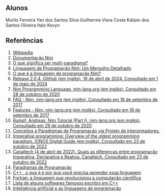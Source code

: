 ## Alunos
Murilo Ferreira
Yan dos Santos Silva
Guilherme Viera Costa
Kalipio dos Santos Oliveira
Italo Kevyn

## Referências

1. [Wikipedia](https://pt.wikipedia.org/wiki/Programa%C3%A7%C3%A3o_imperativa)
2. [Documentação Nim](https://nim-lang.org/documentation.html)
3. [O que significa ser multi-paradigma?](https://dev.to/dnovais/o-que-significa-ser-multi-paradigma-8ad)
4. [Linguagem de Programação Nim: Um Mergulho Detalhado](https://skillstecnologicas.com/linguagem-de-programacao-nim/)
5. [O que é a linguagem de programação Nim?](https://pt.quora.com/O-que-é-a-linguagem-de-programação-Nim)
6. [Release 2.0.4. GitHub (em inglês). 16 de abril de 2024. Consultado em 1 de maio de 2024](https://github.com/nim-lang/Nim/releases/tag/v2.0.4)
7. [Nim Programming Language. nim-lang.org (em inglês). Consultado em 28 de outubro de 2020](https://nim-lang.org)
8. [FAQ - Nim. nim-lang.org (em inglês). Consultado em 18 de setembro de 2017](https://nim-lang.org/faq.html)
9. [Features - Nim. nim-lang.org (em inglês). Consultado em 18 de setembro de 2017](https://nim-lang.org/features.html)
10. [Rumpf, Andreas. Nim Tutorial (Part I). nim-lang.org (em inglês). Consultado em 29 de outubro de 2020](https://nim-lang.org/docs/tut1.html)
11. [Conceitos e Paradigmas de Programação via Projeto de Interpretadores.](https://www.cin.ufpe.br/~in1007/transparencias/jai/Jai2008Augusto.pdf)
12. [Imperative programming: Overview of the oldest programming paradigm. IONOS Digital Guide (em inglês). Consultado em 23 de outubro de 2022](https://www.ionos.com/digitalguide/websites/web-development/imperative-programming/)
13. [Canaltech (4 de abril de 2022). Quais as diferenças entre programação Imperativa, Declarativa e Reativa. Canaltech. Consultado em 23 de outubro de 2022](https://www.academia.edu/43355061/Paradigmas_de_Programação)
14. [Paradigmas de Programação](https://www.academia.edu/43355061/Paradigmas_de_Programação)
15. [C++ , o que é e por que você precisa aprender essa linguagem](https://www.dio.me/articles/c-o-que-e-e-por-que-voce-precisa-aprender-essa-linguagem)
16. [Fortran: a linguagem que revolucionou a computação científica](https://t1noticias.com.br/estado/fortran-a-linguagem-que-revolucionou-a-computacao-cientifica/129443)
17. [Lista de alguns softwares famosos escritos em C++](https://terminalroot.com.br/2021/03/lista-de-alguns-softwares-famosos-escritos-em-cpp.html)
18. [Inteligência artificial e as línguagens de programação](https://www.dio.me/articles/inteligencia-artificial-e-as-linguagens-de-programacao)
    
